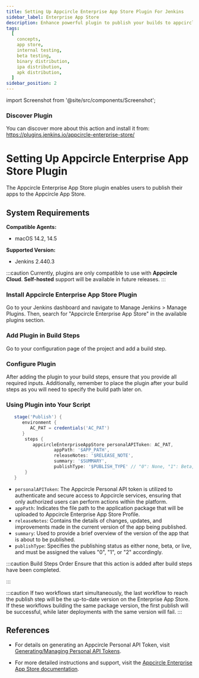 ```yaml
---
title: Setting Up Appcircle Enterprise App Store Plugin For Jenkins
sidebar_label: Enterprise App Store
description: Enhance powerful plugin to publish your builds to appcircle app store
tags:
  [
    concepts,
    app store,
    internal testing,
    beta testing,
    binary distribution,
    ipa distribution,
    apk distribution,
  ]
sidebar_position: 2
---
```


import Screenshot from '@site/src/components/Screenshot';

### Discover Plugin

You can discover more about this action and install it from:
https://plugins.jenkins.io/appcircle-enterprise-store/

# Setting Up Appcircle Enterprise App Store Plugin

The Appcircle Enterprise App Store plugin enables users to publish their apps to the Appcircle App Store.

## System Requirements

**Compatible Agents:**

- macOS 14.2, 14.5

**Supported Version:**

- Jenkins 2.440.3

:::caution
Currently, plugins are only compatible to use with **Appcircle Cloud**. **Self-hosted** support will be available in future releases.
:::

### Install Appcircle Enterprise App Store Plugin

Go to your Jenkins dashboard and navigate to Manage Jenkins > Manage Plugins. Then, search for "Appcircle Enterprise App Store" in the available plugins section.

<Screenshot url='https://cdn.appcircle.io/docs/assets/sp-158-installation_steps.png' />

### Add Plugin in Build Steps

Go to your configuration page of the project and add a build step.

<Screenshot url='https://cdn.appcircle.io/docs/assets/SP-205_ent_add.png' />

### Configure Plugin

After adding the plugin to your build steps, ensure that you provide all required inputs.
Additionally, remember to place the plugin after your build steps as you will need to specify the build path later on.

<Screenshot url='https://cdn.appcircle.io/docs/assets/SP-205_ent_usage.png' />

### Using Plugin into Your Script

```Groovy
   stage('Publish') {
      environment {
         AC_PAT = credentials('AC_PAT')
      }
       steps {
          appcircleEnterpriseAppStore personalAPIToken: AC_PAT,
                  appPath: '$APP_PATH',
                  releaseNotes: '$RELEASE_NOTE',
                  summary: '$SUMMARY',
                  publishType: '$PUBLISH_TYPE' // "0": None, "1": Beta, "2": Live
       }
   }
```

- `personalAPIToken`: The Appcircle Personal API token is utilized to authenticate and secure access to Appcircle services, ensuring that only authorized users can perform actions within the platform.
- `appPath`: Indicates the file path to the application package that will be uploaded to Appcircle Enterprise App Store Profile.
- `releaseNotes`: Contains the details of changes, updates, and improvements made in the current version of the app being published.
- `summary`: Used to provide a brief overview of the version of the app that is about to be published.
- `publishType`: Specifies the publishing status as either none, beta, or live, and must be assigned the values "0", "1", or "2" accordingly.

:::caution Build Steps Order
Ensure that this action is added after build steps have been completed.

:::

:::caution
If two workflows start simultaneously, the last workflow to reach the publish step will be the up-to-date version on the Enterprise App Store. If these workflows building the same package version, the first publish will be successful, while later deployments with the same version will fail.
:::

## References

- For details on generating an Appcircle Personal API Token, visit [Generating/Managing Personal API Tokens](/appcircle-api-and-cli/api-authentication#generatingmanaging-the-personal-api-tokens).

- For more detailed instructions and support, visit the [Appcircle Enterprise App Store documentation](/enterprise-app-store).
